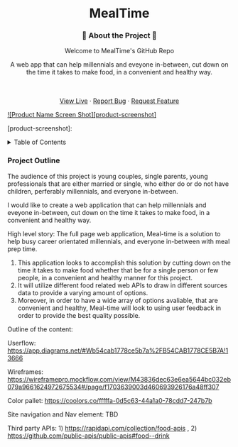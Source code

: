 <!-- Improved compatibility of back to top link: See: https://github.com/othneildrew/Best-README-Template/pull/73 -->

<a id="readme-top"></a>

<!--
*** Thanks for checking out the Best-README-Template. If you have a suggestion
*** that would make this better, please fork the repo and create a pull request
*** or simply open an issue with the tag "enhancement".
*** Don't forget to give the project a star!
*** Thanks again! Now go create something AMAZING! :D
-->

<!-- PROJECT SHIELDS -->
<!--
*** I'm using markdown "reference style" links for readability.
*** Reference links are enclosed in brackets [ ] instead of parentheses ( ).
*** See the bottom of this document for the declaration of the reference variables
*** for contributors-url, forks-url, etc. This is an optional, concise syntax you may use.
*** https://www.markdownguide.org/basic-syntax/#reference-style-links
-->

<br />
<div align="center">

# MealTime

### 🥝 About the Project 🍇

  <div align="center">
    <p>Welcome to MealTime's GitHub Repo</p>
    <p>A web app that can help millennials and eveyone in-between, cut down on the time it takes to make food, in a convenient and healthy way.  
    </div>
    <br />
    <br />
    <a href="https://mealtimes.netlify.app/">View Live</a>
    &middot;
    <a href="https://github.com/danielmason89/MealTime/issues/new?labels=bug&template=bug-report---.md">Report Bug</a>
    &middot;
    <a href="https://github.com/danielmason89/MealTime/issues/new?labels=enhancement&template=feature-request---.md">Request Feature</a>
  </p>
</div>

[![Product Name Screen Shot][product-screenshot]](https://mealtimes.netlify.app/)

[product-screenshot]:

<!-- TABLE OF CONTENTS -->
<details>
  <summary>Table of Contents</summary>
  <ol>
    <li>
      <a href="#about-the-project">About The Project</a>
      <ul>
        <li><a href="#built-with">Built With</a></li>
      </ul>
    </li>
    <li>
      <a href="#getting-started">Getting Started</a>
      <ul>
        <li><a href="#prerequisites">Prerequisites</a></li>
        <li><a href="#installation">Installation</a></li>
      </ul>
    </li>
    <li><a href="#contribute">Contribute</a></li>
    <li><a href="#acknowledgments">Acknowledgments</a></li>
  </ol>
</details>

### Project Outline

The audience of this project is young couples, single parents, young professionals that are either married or single, who either do or do not have children, perferably millennials,  and everyone in-between.

I would like to create a web application that can help millennials and eveyone in-between, cut down on the time it takes to make food, in a convenient and healthy way.

High level story: The full page web application, Meal-time is a solution to help busy career orientated millennials, and everyone in-between with meal prep time.
1) This application looks to accomplish this solution by cutting down on the time it takes to make food whether that be for a single person or few people, in a convenient and healthy manner for this project.
2) It will utilize different food related web APIs to draw in different sources data to provide a varying amount of options.
3) Moreover, in order to have a wide array of options avaliable, that are convenient and healthy, Meal-time will look to using user feedback in order to provide the best quality possible.

Outline of the content:

Userflow: https://app.diagrams.net/#Wb54cab1778ce5b7a%2FB54CAB1778CE5B7A!13666

Wireframes: https://wireframepro.mockflow.com/view/M43836dec63e6ea5644bc032eb079a9661624972675534#/page/f1703639003d460693926176a48ff307

Color pallet: https://coolors.co/fffffa-0d5c63-44a1a0-78cdd7-247b7b

Site navigation and Nav element: TBD

Third party APIs: 1) https://rapidapi.com/collection/food-apis , 2) https://github.com/public-apis/public-apis#food--drink

